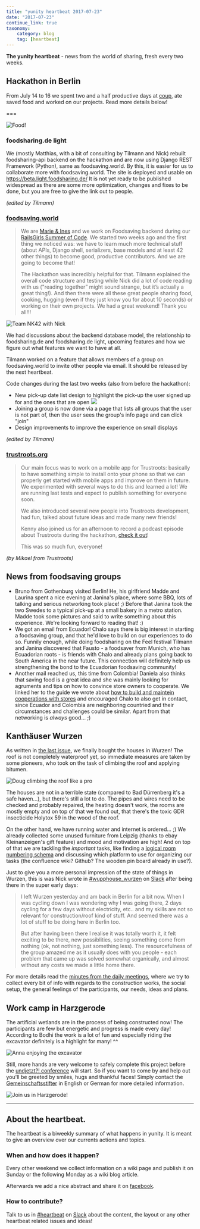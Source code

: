 ```yaml
---
title: "yunity heartbeat 2017-07-23"
date: "2017-07-23"
continue_link: true
taxonomy:
    category: blog
    tag: [heartbeat]
---
```


**The yunity heartbeat** - news from the world of sharing, fresh every two weeks.

## Hackathon in Berlin

From July 14 to 16 we spent two and a half productive days at [coup](http://co-up.de/), ate saved food and worked on our projects. Read more details below!

===

![Food!](DSC02972.JPG)

### foodsharing.de light

We (mostly Matthias, with a bit of consulting by Tilmann and Nick) rebuilt foodsharing-api backend on the hackathon and are now using Django REST Framework (Python), same as foodsaving.world. By this, it is easier for us to collaborate more with foodsaving.world.
The site is deployed and usable on https://beta.light.foodsharing.de/
It is not yet ready to be published widespread as there are some more optimization, changes and fixes to be done, but you are free to give the link out to people.

_(edited by Tilmann)_

### [foodsaving.world](https://foodsaving.world)

> We are [Marie & Ines](https://twitter.com/nk42) and we work on Foodsaving backend during our [RailsGirls Summer of Code](https://railsgirlssummerofcode.org/). We started two weeks ago and the first thing we noticed was: we have to learn much more technical stuff (about APIs, Django shell, serializers, base models and at least 42 other things) to become good, productive contributors. And we are going to become that!
>
> The Hackathon was incredibly helpful for that. Tilmann explained the overall code structure and testing while Nick did a lot of code reading with us ("reading together” might sound strange, but it’s actually a great thing!). And then there were all these great people sharing food, cooking, hugging (even if they just know you for about 10 seconds) or working on their own projects. We had a great weekend! Thank you all!!!

![Team NK42 with Nick](DSC02962.JPG)

We had discussions about the backend database model, the relationship to foodsharing.de and foodsharing.de light, upcoming features and how we figure out what features we want to have at all.

Tilmann worked on a feature that allows members of a group on foodsaving.world to invite other people via email. It should be released by the next heartbeat.

Code changes during the last two weeks (also from before the hackathon):

- New pick-up date list design to highlight the pick-up the user signed up for and the ones that are open
![](fstool-pickuplist.png)
- Joining a group is now done via a page that lists all groups that the user is not part of, then the user sees the group's info page and can click "join"
- Design improvements to improve the experience on small displays

_(edited by Tilmann)_


### [trustroots.org](http://trustroots.org)

> Our main focus was to work on a mobile app for Trustroots: basically to have something simple to install onto your phone so that we can properly get started with mobile apps and improve on them in future. We experimented with several ways to do this and learned a lot! We are running last tests and expect to publish something for everyone soon.
>
> We also introduced several new people into Trustroots development, had fun, talked about future ideas and made many new friends!
>
> Kenny also joined us for an afternoon to record a podcast episode about Trustroots during the hackathon, [check it out](http://www.freestyletravelshow.com/2017/07/12-trustroots-w-mikael.html)!
>
> This was so much fun, everyone!

_(by Mikael from Trustroots)_

## News from foodsaving groups

- Bruno from Gothenburg visited Berlin! He, his girlfriend Madde and Laurina spent a nice evening at Janina's place, where some BBQ, lots of talking and serious networking took place! ;) Before that Janina took the two Swedes to a typical pick-up at a small bakery in a metro station. Madde took some pictures and said to write something about this experience. We're looking forward to reading that! :)
- We got an email from Ecuador! Chalo says there is big interest in starting a foodsaving group, and that he'd love to build on our experiences to do so. Funnily enough, while doing foodsharing on the Feel festival Tilmann and Janina discovered that Fausto - a foodsaver from Munich, who has Ecuadorian roots - is friends with Chalo and already plans going back to South America in the near future. This connection will definitely help us strengthening the bond to the Ecuadorian foodsaving community!
- Another mail reached us, this time from Colombia! Daniela also thinks that saving food is a great idea and she was mainly looking for agruments and tips on how to convince store owners to cooperate. We linked her to the guide we wrote about [how to build and maintein cooperations with stores](https://yunity.atlassian.net/wiki/display/FSINT/How+to+build+and+maintain+cooperations+with+stores) and encouraged Chalo to also get in contact, since Ecuador and Colombia are neighboring countried and their circumstances and challenges could be similar. Apart from that networking is _always_ good... ;)

## Kanthäuser Wurzen

As written in [the last issue](../2017-07-09), we finally bought the houses in Wurzen! The roof is not completely waterproof yet, so immediate measures are taken by some pioneers, who took on the task of climbing the roof and applying bitumen.

![Doug climbing the roof like a pro](roofrepair.jpg)

The houses are not in a terrible state (compared to Bad Dürrenberg it's a safe haven...), but there's still a lot to do. The pipes and wires need to be checked and probably repaired, the heating doesn't work, the rooms are mostly empty and on top of that we found out, that there's the toxic GDR insecticide Holytox 59 in the wood of the roof.

On the other hand, we have running water and internet is ordered... ;) We already collected some unused furniture from Leipzig (thanks to ebay Kleinanzeigen's gift feature) and mood and motivation are high! And on top of that we are tackling the _important_ tasks, like finding a [logical room numbering schema](https://yunity.atlassian.net/wiki/pages/viewpage.action?pageId=92290744) and discussing which platform to use for organizing our tasks (the confluence wiki? Github? The wooden pin board already in use?).

Just to give you a more personal impression of the state of things in Wurzen, this is was Nick wrote in [#wupphouse_wurzen](https://yunity.slack.com/messages/C3RS56Z38/) on [Slack](https://slackin.yunity.org) after being there in the super early days:

> I left Wurzen yesterday and am back in Berlin for a bit now. When I was cycling down I was wondering why I was going there, 2 days cycling for a few days without electricity, etc.. and my skills are not so relevant for construction/roof kind of stuff. And seemed there was a lot of stuff to be doing here in Berlin too.
>
> But after having been there I realise it was totally worth it, it felt exciting to be there, new possiblities, seeing something come from nothing (ok, not nothing, just something less). The resourcefulness of the group amazed me as it usually does with you people - each problem that came up was solved somewhat organically, and almost without any costs we made a little home there.

For more details read the [minutes from the daily meetings](https://yunity.atlassian.net/wiki/display/WW/After+moving+in%3A+Meeting+Minutes), where we try to collect every bit of info with regards to the construction works, the social setup, the general feelings of the participants, our needs, ideas and plans.

## Work camp in Harzgerode

The artificial wetlands are in the process of being constructed now! The participants are few but energetic and progress is made every day! According to Bodhi the work is a lot of fun and especially riding the excavator definitely is a highlight for many! ^^

![Anna enjoying the excavator](excavator_anna.jpg)

Still, more hands are very welcome to safely complete this project before the [undjetzt?! conference](http://www.undjetzt-konferenz.de/) will start. So if you want to come by and help out you'll be greeted by smiles, hugs and thankful faces! Simply contact the [Gemeinschaftsstifter](http://gemeinschaftsstifter.de/kontakt/) in English or German for more detailed information.

![Join us in Harzgerode!](hz_onbalcony.jpg)

---

## About the heartbeat.

The heartbeat is a biweekly summary of what happens in yunity. It is meant to give an overview over our currents actions and topics.

### When and how does it happen?

Every other weekend we collect information on a wiki page and publish it on Sunday or the following Monday as a wiki blog article.

Afterwards we add a nice abstract and share it on [facebook](https://www.facebook.com/yunity.org/).

### How to contribute?

Talk to us in [#heartbeat](https://yunity.slack.com/messages/heartbeat/) on [Slack](https://slackin.yunity.org) about the content, the layout or any other heartbeat related issues and ideas!
